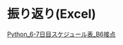 # 振り返り(Excel)
[Python_6-7日目スケジュール表_B6接点](https://mynavisys.sharepoint.com/:x:/r/sites/order4091/_layouts/15/Doc.aspx?sourcedoc=%7BAF3C2147-8280-4FB8-B019-BD609658A92E%7D&file=Python_6-7%E6%97%A5%E7%9B%AE%E3%82%B9%E3%82%B1%E3%82%B8%E3%83%A5%E3%83%BC%E3%83%AB%E8%A1%A8_%E6%8E%A5%E7%82%B9.xlsx&action=default&mobileredirect=true)